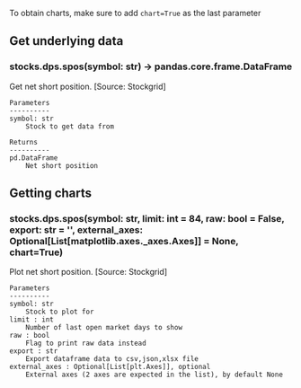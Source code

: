 To obtain charts, make sure to add `chart=True` as the last parameter

## Get underlying data 
### stocks.dps.spos(symbol: str) -> pandas.core.frame.DataFrame

Get net short position. [Source: Stockgrid]

    Parameters
    ----------
    symbol: str
        Stock to get data from

    Returns
    ----------
    pd.DataFrame
        Net short position

## Getting charts 
### stocks.dps.spos(symbol: str, limit: int = 84, raw: bool = False, export: str = '', external_axes: Optional[List[matplotlib.axes._axes.Axes]] = None, chart=True)

Plot net short position. [Source: Stockgrid]

    Parameters
    ----------
    symbol: str
        Stock to plot for
    limit : int
        Number of last open market days to show
    raw : bool
        Flag to print raw data instead
    export : str
        Export dataframe data to csv,json,xlsx file
    external_axes : Optional[List[plt.Axes]], optional
        External axes (2 axes are expected in the list), by default None

